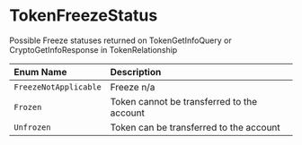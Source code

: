 # TokenFreezeStatus

Possible Freeze statuses returned on TokenGetInfoQuery or CryptoGetInfoResponse in TokenRelationship

| Enum Name | Description |
| :--- | :--- |
| `FreezeNotApplicable` | Freeze n/a |
| `Frozen` | Token cannot be transferred to the account |
| `Unfrozen` | Token can be transferred to the account |

